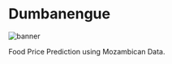 # Dumbanengue

<div>
  <img src="https://github.com/HercoZauZau/Dumbanengue-Prediction/blob/main/assets/img/banner.png" alt="banner" />
</div>

Food Price Prediction using Mozambican Data.
